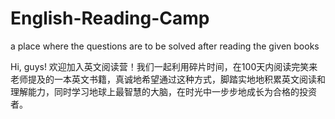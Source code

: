 # English-Reading-Camp
a place where the questions are to be solved after reading the given books

Hi, guys! 欢迎加入英文阅读营！我们一起利用碎片时间，在100天内阅读完笑来老师提及的一本英文书籍，真诚地希望通过这种方式，脚踏实地地积累英文阅读和理解能力，同时学习地球上最智慧的大脑，在时光中一步步地成长为合格的投资者。
